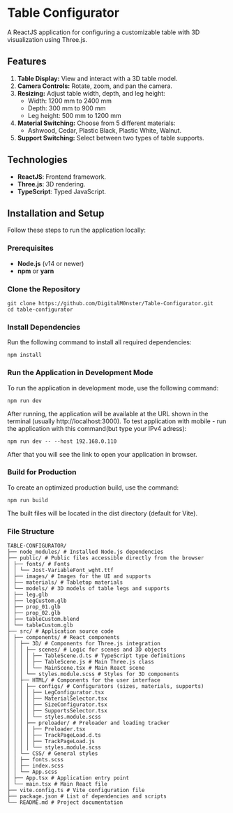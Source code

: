# Table Configurator
A ReactJS application for configuring a customizable table with 3D visualization using Three.js.

## Features
1. **Table Display:** View and interact with a 3D table model.
2. **Camera Controls:** Rotate, zoom, and pan the camera.
3. **Resizing:** Adjust table width, depth, and leg height:
    - Width: 1200 mm to 2400 mm
    - Depth: 300 mm to 900 mm
    - Leg height: 500 mm to 1200 mm
4. **Material Switching:** Choose from 5 different materials:
    - Ashwood, Cedar, Plastic Black, Plastic White, Walnut.
5. **Support Switching:** Select between two types of table supports.

## Technologies
-   **ReactJS**: Frontend framework.
-   **Three.js**: 3D rendering.
-   **TypeScript**: Typed JavaScript.

## Installation and Setup
Follow these steps to run the application locally:


### Prerequisites
-   **Node.js** (v14 or newer)
-   **npm** or **yarn**


### Clone the Repository
```plainText
git clone https://github.com/DigitalM0nster/Table-Configurator.git
cd table-configurator
```

### Install Dependencies
Run the following command to install all required dependencies:
```plainText
npm install
```

### Run the Application in Development Mode
To run the application in development mode, use the following command:
```plainText
npm run dev
```

After running, the application will be available at the URL shown in the terminal (usually http://localhost:3000).
To test application with mobile - run the application with this command(but type your IPv4 adress):
```plainText
npm run dev -- --host 192.168.0.110
```

After that you will see the link to open your application in browser.


### Build for Production
To create an optimized production build, use the command:
```plainText
npm run build
```

The built files will be located in the dist directory (default for Vite).


### File Structure
```plainText
TABLE-CONFIGURATOR/
├── node_modules/ # Installed Node.js dependencies
├── public/ # Public files accessible directly from the browser
│ ├── fonts/ # Fonts
│ │ └── Jost-VariableFont_wght.ttf
│ ├── images/ # Images for the UI and supports
│ ├── materials/ # Tabletop materials
│ └── models/ # 3D models of table legs and supports
│ ├── leg.glb
│ ├── legCustom.glb
│ ├── prop_01.glb
│ ├── prop_02.glb
│ ├── tableCustom.blend
│ └── tableCustom.glb
├── src/ # Application source code
│ ├── components/ # React components
│ │ ├── 3D/ # Components for Three.js integration
│ │ │ ├── scenes/ # Logic for scenes and 3D objects
│ │ │ │ ├── TableScene.d.ts # TypeScript type definitions
│ │ │ │ ├── TableScene.js # Main Three.js class
│ │ │ │ └── MainScene.tsx # Main React scene
│ │ │ └── styles.module.scss # Styles for 3D components
│ │ ├── HTML/ # Components for the user interface
│ │ │ ├── configs/ # Configurators (sizes, materials, supports)
│ │ │ │ ├── LegConfigurator.tsx
│ │ │ │ ├── MaterialSelector.tsx
│ │ │ │ ├── SizeConfigurator.tsx
│ │ │ │ ├── SupportsSelector.tsx
│ │ │ │ └── styles.module.scss
│ │ │ ├── preloader/ # Preloader and loading tracker
│ │ │ │ ├── Preloader.tsx
│ │ │ │ ├── TrackPageLoad.d.ts
│ │ │ │ ├── TrackPageLoad.js
│ │ │ │ └── styles.module.scss
│ │ └── CSS/ # General styles
│ │ ├── fonts.scss
│ │ ├── index.scss
│ │ └── App.scss
│ ├── App.tsx # Application entry point
│ └── main.tsx # Main React file
├── vite.config.ts # Vite configuration file
├── package.json # List of dependencies and scripts
└── README.md # Project documentation
```
